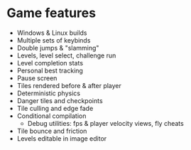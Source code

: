 # Game features

 - Windows & Linux builds
 - Multiple sets of keybinds
 - Double jumps & "slamming"
 - Levels, level select, challenge run
 - Level completion stats
 - Personal best tracking
 - Pause screen
 - Tiles rendered before & after player
 - Deterministic physics
 - Danger tiles and checkpoints
 - Tile culling and edge fade
 - Conditional compilation
   - Debug utilities: fps & player velocity views, fly cheats
 - Tile bounce and friction
 - Levels editable in image editor

